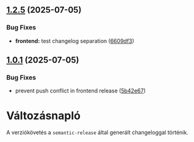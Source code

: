 ## [1.2.5](https://github.com/tamasjuhasz84/minicms/compare/v1.2.4...v1.2.5) (2025-07-05)

### Bug Fixes

- **frontend:** test changelog separation ([6609df3](https://github.com/tamasjuhasz84/minicms/commit/6609df38aeca3d01a069f08b339853fbd238eeb5))

## [1.0.1](https://github.com/tamasjuhasz84/minicms/compare/v1.0.0...v1.0.1) (2025-07-05)

### Bug Fixes

- prevent push conflict in frontend release ([5b42e67](https://github.com/tamasjuhasz84/minicms/commit/5b42e6776b8be0fc444b605ce362c3f471a719db))

# Változásnapló

A verziókövetés a `semantic-release` által generált changeloggal történik.

